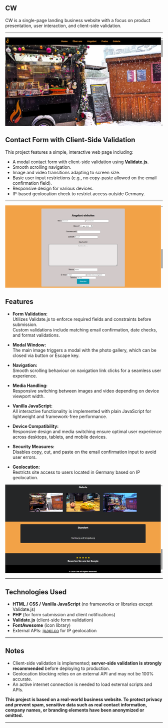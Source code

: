 ## CW

CW is a single-page landing business website with a focus on product presentation, user interaction, and client-side validation.

---

<p align="center"><img src="screenshots/cw_main.png" alt="Main Screen" width="600"/></p>

## Contact Form with Client-Side Validation

This project features a simple, interactive web page including:

- A modal contact form with client-side validation using **[Validate.js](https://validatejs.org/)**.
- Smooth scrolling navigation.
- Image and video transitions adapting to screen size.
- Basic user input restrictions (e.g., no copy-paste allowed on the email confirmation field).
- Responsive design for various devices.
- IP-based geolocation check to restrict access outside Germany.

---

<p align="center"><img src="screenshots/cw_contact_form.png" alt="Contact form" width="600"/></p>

## Features

- **Form Validation:**  
  Utilizes Validate.js to enforce required fields and constraints before submission.  
  Custom validations include matching email confirmation, date checks, and format validations.

- **Modal Window:**  
  The main image triggers a modal with the photo gallery, which can be closed via button or Escape key.

- **Navigation:**  
  Smooth scrolling behaviour on navigation link clicks for a seamless user experience.

- **Media Handling:**  
  Responsive switching between images and video depending on device viewport width.

- **Vanilla JavaScript:**  
  All interactive functionality is implemented with plain JavaScript for lightweight and framework-free performance.

- **Device Compatibility:**  
  Responsive design and media switching ensure optimal user experience across desktops, tablets, and mobile devices.

- **Security Measures:**  
  Disables copy, cut, and paste on the email confirmation input to avoid user errors.

- **Geolocation:**  
  Restricts site access to users located in Germany based on IP geolocation.

<p align="center"><img src="screenshots/cw_gallery.png" alt="Gallery display" width="600"/></p>

---

## Technologies Used

- **HTML / CSS / Vanilla JavaScript** (no frameworks or libraries except Validate.js)
- **PHP** (for form submission and client notifications)
- **Validate.js** (client-side form validation)
- **FontAwesome** (icon library)
- External APIs: [ipapi.co](https://ipapi.co/) for IP geolocation

---

## Notes

- Client-side validation is implemented; **server-side validation is strongly recommended** before deploying to production.
- Geolocation blocking relies on an external API and may not be 100% accurate.
- An active internet connection is needed to load external scripts and APIs.

**This project is based on a real-world business website. To protect privacy and prevent spam, sensitive data such as real contact information, company names, or branding elements have been anonymized or omitted.**

---
